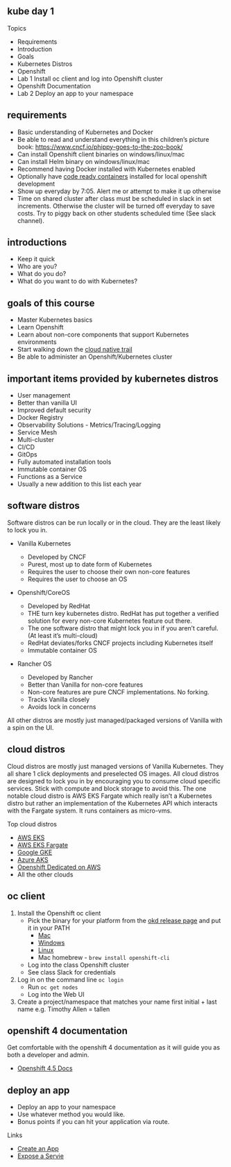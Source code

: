 kube day 1
----------

Topics

* Requirements
* Introduction
* Goals
* Kubernetes Distros
* Openshift
* Lab 1 Install oc client and log into Openshift cluster
* Openshift Documentation
* Lab 2 Deploy an app to your namespace

requirements
------------

* Basic understanding of Kubernetes and Docker
* Be able to read and understand everything in this children’s picture book: https://www.cncf.io/phippy-goes-to-the-zoo-book/
* Can install Openshift client binaries on windows/linux/mac
* Can install Helm binary on windows/linux/mac
* Recommend having Docker installed with Kubernetes enabled
* Optionally have [code ready containers](https://developers.redhat.com/products/codeready-containers/overview) installed for local openshift development
* Show up everyday by 7:05. Alert me or attempt to make it up otherwise
* Time on shared cluster after class must be scheduled in slack in set increments. Otherwise the cluster will be turned off everyday to save costs. Try to piggy back on other students scheduled time (See slack channel).

introductions
-------------

* Keep it quick
* Who are you?
* What do you do?
* What do you want to do with Kubernetes?

goals of this course
--------------------

* Master Kubernetes basics
* Learn Openshift
* Learn about non-core components that support Kubernetes environments
* Start walking down the [cloud native trail](https://github.com/cncf/landscape/blob/master/README.md#trail-map)
* Be able to administer an Openshift/Kubernetes cluster

important items provided by kubernetes distros
----------------------------------------------

* User management
* Better than vanilla UI
* Improved default security
* Docker Registry
* Observability Solutions - Metrics/Tracing/Logging
* Service Mesh
* Multi-cluster
* CI/CD
* GitOps
* Fully automated installation tools
* Immutable container OS
* Functions as a Service
* Usually a new addition to this list each year

software distros
----------------

Software distros can be run locally or in the cloud. They are the least likely to lock you in.

* Vanilla Kubernetes
    * Developed by CNCF
    * Purest, most up to date form of Kubernetes
    * Requires the user to choose their own non-core features
    * Requires the user to choose an OS

* Openshift/CoreOS
    * Developed by RedHat
    * THE turn key kubernetes distro. RedHat has put together a verified solution for every non-core Kubernetes feature out there.
    * The one software distro that might lock you in if you aren’t careful. (At least it’s multi-cloud)
    * RedHat deviates/forks CNCF projects including Kubernetes itself
    * Immutable container OS

* Rancher OS
    * Developed by Rancher
    * Better than Vanilla for non-core features
    * Non-core features are pure CNCF implementations. No forking.
    * Tracks Vanilla closely
    * Avoids lock in concerns
    
All other distros are mostly just managed/packaged versions of Vanilla with a spin on the UI.


cloud distros
-------------

Cloud distros are mostly just managed versions of Vanilla Kubernetes. They all share 1 click deployments and preselected OS images. All cloud distros are designed to lock you in by encouraging you to consume cloud specific services. Stick with compute and block storage to avoid this. The one notable cloud distro is AWS EKS Fargate which really isn’t a Kubernetes distro but rather an implementation of the Kubernetes API which interacts with the Fargate system. It runs containers as micro-vms.

Top cloud distros

* [AWS EKS](https://aws.amazon.com/eks/)
* [AWS EKS Fargate](https://docs.aws.amazon.com/eks/latest/userguide/fargate.html)
* [Google GKE](https://cloud.google.com/kubernetes-engine/docs/concepts/kubernetes-engine-overview)
* [Azure AKS](https://azure.microsoft.com/en-us/overview/kubernetes-on-azure/)
* [Openshift Dedicated on AWS](https://www.openshift.com/products/dedicated/)
* All the other clouds

oc client
---------

1. Install the Openshift oc client
    * Pick the binary for your platform from the [okd release page](https://github.com/openshift/okd/releases/tag/4.5.0-0.okd-2020-09-04-180756) and put it in your PATH
        * [Mac](https://github.com/openshift/okd/releases/download/4.5.0-0.okd-2020-09-04-180756/openshift-client-mac-4.5.0-0.okd-2020-09-04-180756.tar.gz)
        * [Windows](https://github.com/openshift/okd/releases/download/4.5.0-0.okd-2020-09-04-180756/openshift-client-windows-4.5.0-0.okd-2020-09-04-180756.zip)
        * [Linux](https://github.com/openshift/okd/releases/download/4.5.0-0.okd-2020-09-04-180756/openshift-client-linux-4.5.0-0.okd-2020-09-04-180756.tar.gz)
        * Mac homebrew - `brew install openshift-cli`
    * Log into the class Openshift cluster
    * See class Slack for credentials
2. Log in on the command line `oc login`
    * Run `oc get nodes`
    * Log into the Web UI
3. Create a project/namespace that matches your name
first initial + last name e.g. Timothy Allen = tallen

openshift 4 documentation
-------------------------

Get comfortable with the openshift 4 documentation as it will guide  you as both a developer and admin.

* [Openshift 4.5 Docs](https://docs.openshift.com/container-platform/4.5/welcome/index.html)

deploy an app
-------------

* Deploy an app to your namespace
* Use whatever method you would like. 
* Bonus points if you can hit your application via route.

Links
* [Create an App](Dhttps://docs.openshift.com/container-platform/4.5/applications/application_life_cycle_management/creating-applications-using-cli.html)
* [Expose a Servie](https://docs.openshift.com/container-platform/4.5/cli_reference/openshift_cli/developer-cli-commands.html#expose)

